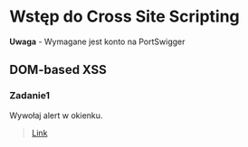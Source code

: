 # Wstęp do Cross Site Scripting
**Uwaga** - Wymagane jest konto na PortSwigger
## DOM-based XSS
### Zadanie1

Wywołaj alert w okienku.
> [Link](https://portswigger.net/web-security/cross-site-scripting/reflected/lab-html-context-nothing-encoded)

<br/><br/>
